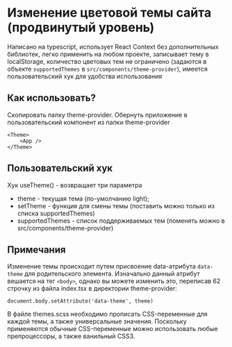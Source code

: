 # Изменение цветовой темы сайта (продвинутый уровень)

Написано на typescript, использует React Context без дополнительных библиотек, легко применить на любом проекте, записывает тему в localStorage, количество цветовых тем не ограничено (задаются в объекте `supportedThemes` в `src/components/theme-provider`), имеется пользовательский хук для удобства использования

## Как использовать?

Скопировать папку theme-provider.
Обернуть приложение в пользовательский компонент <Theme> из папки theme-provider

```
<Theme>
	<App />
</Theme>
```

## Пользовательский хук

Хук useTheme() - возвращает три параметра

- theme - текущая тема (по-умолчанию light);
- setTheme - функция для смены темы (поставить можно только из списка supportedThemes)
- supportedThemes - список поддерживаемых тем (поменять можно в src/components/theme-provider)

## Примечания

Изменение темы происходит путем присвоение data-атрибута `data-theme` для родительского элемента. Изначально данный атрибут вешается на тег `<body>`, однако вы можете изменить это, переписав 62 строчку из файла index.tsx в директории theme-provider:

`document.body.setAttribute('data-theme', theme)`

В файле themes.scss необходимо прописать CSS-переменные для каждой темы, а также универсальные значения. Поскольку применяются обычные CSS-переменные можно использовать любые препроцессоры, а также ванильный CSS3. 
